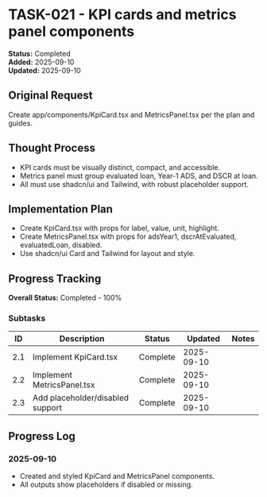 # TASK-021 - KPI cards and metrics panel components

**Status:** Completed  
**Added:** 2025-09-10  
**Updated:** 2025-09-10

## Original Request
Create app/components/KpiCard.tsx and MetricsPanel.tsx per the plan and guides.

## Thought Process
- KPI cards must be visually distinct, compact, and accessible.
- Metrics panel must group evaluated loan, Year-1 ADS, and DSCR at loan.
- All must use shadcn/ui and Tailwind, with robust placeholder support.

## Implementation Plan
- Create KpiCard.tsx with props for label, value, unit, highlight.
- Create MetricsPanel.tsx with props for adsYear1, dscrAtEvaluated, evaluatedLoan, disabled.
- Use shadcn/ui Card and Tailwind for layout and style.

## Progress Tracking
**Overall Status:** Completed - 100%

### Subtasks
| ID | Description | Status | Updated | Notes |
|----|-------------|--------|---------|-------|
| 2.1 | Implement KpiCard.tsx | Complete | 2025-09-10 | |
| 2.2 | Implement MetricsPanel.tsx | Complete | 2025-09-10 | |
| 2.3 | Add placeholder/disabled support | Complete | 2025-09-10 | |

## Progress Log
### 2025-09-10
- Created and styled KpiCard and MetricsPanel components.
- All outputs show placeholders if disabled or missing.
